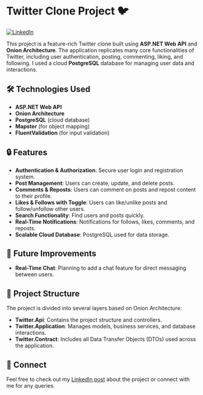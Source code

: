 # Twitter Clone Project 🐦

[![LinkedIn](https://img.shields.io/badge/LinkedIn-Connect-blue)](https://www.linkedin.com/in/abanoub-saweris/)

This project is a feature-rich Twitter clone built using **ASP.NET Web API** and **Onion Architecture**. The application replicates many core functionalities of Twitter, including user authentication, posting, commenting, liking, and following. I used a cloud **PostgreSQL** database for managing user data and interactions.

## 🛠️ Technologies Used

- **ASP.NET Web API**
- **Onion Architecture**
- **PostgreSQL** (cloud database)
- **Mapster** (for object mapping)
- **FluentValidation** (for input validation)

## 🔒 Features

- **Authentication & Authorization**: Secure user login and registration system.
- **Post Management**: Users can create, update, and delete posts.
- **Comments & Reposts**: Users can comment on posts and repost content to their profile.
- **Likes & Follows with Toggle**: Users can like/unlike posts and follow/unfollow other users.
- **Search Functionality**: Find users and posts quickly.
- **Real-Time Notifications**: Notifications for follows, likes, comments, and reposts.
- **Scalable Cloud Database**: PostgreSQL used for data storage.

## 🚀 Future Improvements

- **Real-Time Chat**: Planning to add a chat feature for direct messaging between users.

## 📂 Project Structure

The project is divided into several layers based on Onion Architecture:

- **Twitter.Api**: Contains the project structure and controllers.
- **Twitter.Application**: Manages models, business services, and database interactions.
- **Twitter.Contract**: Includes all Data Transfer Objects (DTOs) used across the application.


## 🤝 Connect

Feel free to check out my [LinkedIn post](https://www.linkedin.com/posts/abanoub-saweris_dotnet-activity-7251686920122974209-MX_g?utm_source=share&utm_medium=member_desktop) about the project or connect with me for any queries.
